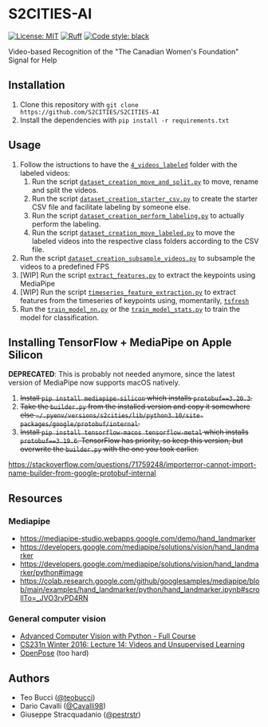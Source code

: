 # S2CITIES-AI
[![License: MIT](https://img.shields.io/badge/license-MIT-green)](LICENSE)
[![Ruff](https://img.shields.io/endpoint?url=https://raw.githubusercontent.com/charliermarsh/ruff/main/assets/badge/v2.json)](https://github.com/astral-sh/ruff)
[![Code style: black](https://img.shields.io/badge/code%20style-black-black)](https://github.com/psf/black)

Video-based Recognition of the "The Canadian Women's Foundation" Signal for Help

## Installation

1. Clone this repository with `git clone https://github.com/S2CITIES/S2CITIES-AI`
2. Install the dependencies with `pip install -r requirements.txt`

## Usage

1. Follow the istructions to have the [`4_videos_labeled`](./src/dataset_creation/4_videos_labeled/) folder with the labeled videos:
   1. Run the script [`dataset_creation_move_and_split.py`](./dataset_creation_move_and_split.py) to move, rename and split the videos.
   2. Run the script [`dataset_creation_starter_csv.py`](./dataset_creation_starter_csv.py) to create the starter CSV file and facilitate labeling by someone else.
   3. Run the script [`dataset_creation_perform_labeling.py`](./dataset_creation_perform_labeling.py) to actually perform the labeling.
   4. Run the script [`dataset_creation_move_labeled.py`](./dataset_creation_move_labeled.py) to move the labeled videos into the respective class folders according to the CSV file.
2. Run the script [`dataset_creation_subsample_videos.py`](./dataset_creation_subsample_videos.py) to subsample the videos to a predefined FPS
3. [WIP] Run the script [`extract_features.py`](./src/extract_features.py) to extract the keypoints using MediaPipe
4. [WIP] Run the script [`timeseries_feature_extraction.py`](./src/timeseries_feature_extraction.py) to extract features from the timeseries of keypoints using, momentarily, [`tsfresh`](https://tsfresh.readthedocs.io/)
5. Run the [`train_model_nn.py`](./train_model_nn.py) or the [`train_model_stats.py`](./train_model_stats.py) to train the model for classification.

## Installing TensorFlow + MediaPipe on Apple Silicon

**DEPRECATED**: This is probably not needed anymore, since the latest version of MediaPipe now supports macOS natively.

1. ~~Install `pip install mediapipe-silicon` which installs `protobuf==3.20.3`.~~
2. ~~Take the `builder.py` from the installed version and copy it somewhere else `~/.pyenv/versions/s2cities/lib/python3.10/site-packages/google/protobuf/internal`.~~
3. ~~Install `pip install tensorflow-macos tensorflow-metal` which installs `protobuf==3.19.6`. TensorFlow has priority, so keep this version, but overwrite the `builder.py` with the one you took earlier.~~

https://stackoverflow.com/questions/71759248/importerror-cannot-import-name-builder-from-google-protobuf-internal

## Resources

### Mediapipe

- https://mediapipe-studio.webapps.google.com/demo/hand_landmarker
- https://developers.google.com/mediapipe/solutions/vision/hand_landmarker
- https://developers.google.com/mediapipe/solutions/vision/hand_landmarker/python#image
- https://colab.research.google.com/github/googlesamples/mediapipe/blob/main/examples/hand_landmarker/python/hand_landmarker.ipynb#scrollTo=_JVO3rvPD4RN

### General computer vision

- [Advanced Computer Vision with Python - Full Course](https://www.youtube.com/watch?v=01sAkU_NvOY)
- [CS231n Winter 2016: Lecture 14: Videos and Unsupervised Learning](https://www.youtube.com/watch?v=ekyBklxwQMU)
- [OpenPose](https://github.com/CMU-Perceptual-Computing-Lab/openpose) (too hard)

## Authors

- Teo Bucci ([@teobucci](https://github.com/teobucci))
- Dario Cavalli ([@Cavalli98](https://github.com/Cavalli98))
- Giuseppe Stracquadanio ([@pestrstr](https://github.com/pestrstr))
